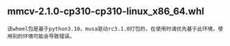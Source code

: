 ## mmcv-2.1.0-cp310-cp310-linux_x86_64.whl
`该wheel包是基于python3.10，musa驱动rc3.1.0打包的，在使用时请优先基于此环境，使用别的环境可能会导致错误。`